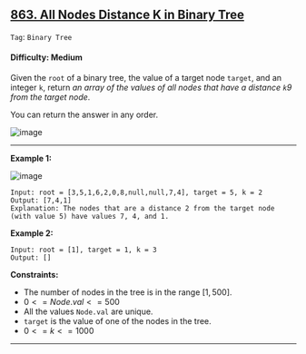 ## [863. All Nodes Distance K in Binary Tree](https://leetcode.com/problems/all-nodes-distance-k-in-binary-tree/)

```Tag```: ```Binary Tree```

#### Difficulty: Medium

Given the ```root``` of a binary tree, the value of a target node ```target```, and an integer ```k```, return _an array of the values of all nodes that have a distance ```k```9 from the target node_.

You can return the answer in any order.

![image](https://github.com/quananhle/Python/assets/35042430/0af0e5aa-1d98-4fb9-b8e9-996c1f5b8f92)

---

__Example 1:__

![image](https://s3-lc-upload.s3.amazonaws.com/uploads/2018/06/28/sketch0.png)
```
Input: root = [3,5,1,6,2,0,8,null,null,7,4], target = 5, k = 2
Output: [7,4,1]
Explanation: The nodes that are a distance 2 from the target node (with value 5) have values 7, 4, and 1.
```

__Example 2:__
```
Input: root = [1], target = 1, k = 3
Output: []
```

__Constraints:__

- The number of nodes in the tree is in the range $[1, 500]$.
- $0 <= Node.val <= 500$
- All the values ```Node.val``` are unique.
- ```target``` is the value of one of the nodes in the tree.
- $0 <= k <= 1000$

---
